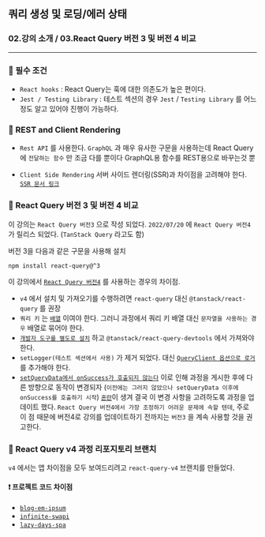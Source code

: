 ## 쿼리 생성 및 로딩/에러 상태
### 02.강의 소개 / 03.React Query 버전 3 및 버전 4 비교
---------------------------------------------

### 📌 필수 조건

- `React hooks` : React Query는 훅에 대한 의존도가 높은 편이다.
- `Jest / Testing Library` : 테스트 섹션의 경우 `Jest` / `Testing Library` 를 어느정도 알고 있어야 진행이 가능하다. 

### 📌 REST and Client Rendering

- `Rest API` 를 사용한다.
`GraphQL` 과 매우 유사한 구문을 사용하는데 React Query에 `전달하는 함수` 만 조금 다를 뿐이다
GraphQL용 함수를 REST용으로 바꾸는것 뿐

- `Client Side Rendering`
서버 사이드 렌더링(SSR)과 차이점을 고려해야 한다.
[`SSR 문서 링크`]

### 📌 React Query 버전 3 및 버전 4 비교

이 강의는 `React Query 버전3` 으로 작성 되었다.
`2022/07/20` 에 `React Query 버전4` 가 릴리스 되었다. (`TanStack Query` 라고도 함)

버전 3을 다음과 같은 구문을 사용해 설치
```
npm install react-query@^3
```

이 강의에서 [`React Query 버전4`] 를 사용하는 경우의 차이점.
- `v4` 에서 설치 및 가져오기를 수행하려면 `react-query` 대신 `@tanstack/react-query` 를 권장
- `쿼리 키` 는 [`배열`] 이여야 한다. 그러니 과정에서 쿼리 키 배열 대신 `문자열을 사용하는 경우` 배열로 묶어야 한다.
- [`개발자 도구를 별도로 설치`] 하고 `@tanstack/react-query-devtools` 에서 가져와야 한다.
- `setLogger(테스트 섹션에서 사용)` 가 제거 되었다. 대신 [`QueryClient 옵션으로 로거`] 를 추가해야 한다.
- [`setQueryData에서 onSuccess가 호출되지 않는다`] 이로 인해 과정을 게시한 후에 다른 방향으로 동작이 변경되자 (`이전에는 그러지 않았으나 setQueryData 이후에 onSuccess를 호출하기 시작`) [`혼란`]이 생겨 결국 이 변경 사항을 고려하도록 과정을 업데이트 했다. 
`React Query 버전4에서 가장 조정하기 어려운 문제에 속할 텐데`, 주로 이 점 때문에 버전4로 강의를 업데이트하기 전까지는 `버전3` 을 계속 사용할 것을 권고한다.

### 📌 React Query v4 과정 리포지토리 브랜치

`v4` 에서는 앱 차이점을 모두 보여드리려고 `react-query-v4` 브랜치를 만들었다.

#### ❗️ 프로젝트 코드 차이점
- [`blog-em-ipsum`]
- [`infinite-swapi`]
- [`lazy-days-spa`]

[`SSR 문서 링크`]: (https://tanstack.com/query/latest/docs/react/guides/ssr?from=reactQueryV3&original=https%3A%2F%2Ftanstack.com%2Fquery%2Fv3%2Fdocs%2Fguides%2Fssr)

[`React Query 버전4`]: (https://tanstack.com/query/v4/docs/react/guides/migrating-to-react-query-4#breaking-changes)

[`배열`]: (https://tanstack.com/query/v4/docs/react/guides/migrating-to-react-query-4#query-keys-and-mutation-keys-need-to-be-an-array)

[`개발자 도구를 별도로 설치`]: (https://tanstack.com/query/v4/docs/react/devtools)

[`QueryClient 옵션으로 로거`]: (https://tanstack.com/query/v4/docs/react/guides/migrating-to-react-query-4#setlogger-is-removed)

[`setQueryData에서 onSuccess가 호출되지 않는다`]: (https://tanstack.com/query/v4/docs/react/guides/migrating-to-react-query-4#onsuccess-is-no-longer-called-from-setquerydata)

[`혼란`]: (https://tanstack.com/query/v4/docs/react/guides/migrating-to-react-query-4#onsuccess-is-no-longer-called-from-setquerydata)

[`blog-em-ipsum`]: (https://github.com/bonnie/udemy-REACT-QUERY/pull/15/commits/716636de7e49920f8c2e365cf2e7f74dfd81681e)

[`infinite-swapi`]: (https://github.com/bonnie/udemy-REACT-QUERY/pull/15/commits/e3f9e708fa1858e32762595b57f94d26a24e2058)

[`lazy-days-spa`]: (https://github.com/bonnie/udemy-REACT-QUERY/pull/15/commits/195286d61c506bae85d3e217319b92c35c3d58a7)

